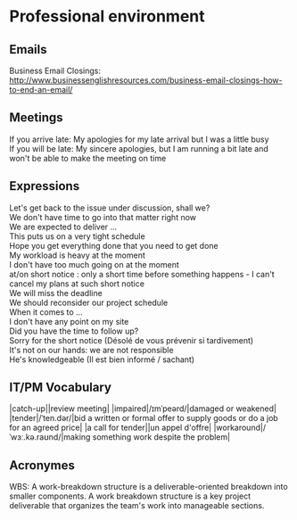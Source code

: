 # Professional environment
## Emails
Business Email Closings: http://www.businessenglishresources.com/business-email-closings-how-to-end-an-email/

## Meetings
If you arrive late: My apologies for my late arrival but I was a little busy  
If you will be late: My sincere apologies, but I am running a bit late and won't be able to make the meeting on time

## Expressions
Let's get back to the issue under discussion, shall we?  
We don't have time to go into that matter right now  
We are expected to deliver ...  
This puts us on a very tight schedule  
Hope you get everything done that you need to get done  
My workload is heavy at the moment  
I don't have too much going on at the moment  
at/on short notice : only a short time before something happens - I can't cancel my plans at such short notice  
We will miss the deadline  
We should reconsider our project schedule  
When it comes to ...  
I don't have any point on my site  
Did you have the time to follow up?  
Sorry for the short notice (Désolé de vous prévenir si tardivement)  
It's not on our hands: we are not responsible  
He's knowledgeable (Il est bien informé / sachant)  

## IT/PM Vocabulary
|catch-up||review meeting|
|impaired|/ɪmˈpeərd/|damaged or weakened|
|tender|/ˈten.dər/|bid a written or formal offer to supply goods or do a job for an agreed price|
|a call for tender||un appel d'offre|
|workaround|/ˈwɜː.kə.raʊnd/|making something work despite the problem|

## Acronymes
WBS: A work-breakdown structure is a deliverable-oriented breakdown into smaller components. A work breakdown structure is a key project deliverable that organizes the team's work into manageable sections.  